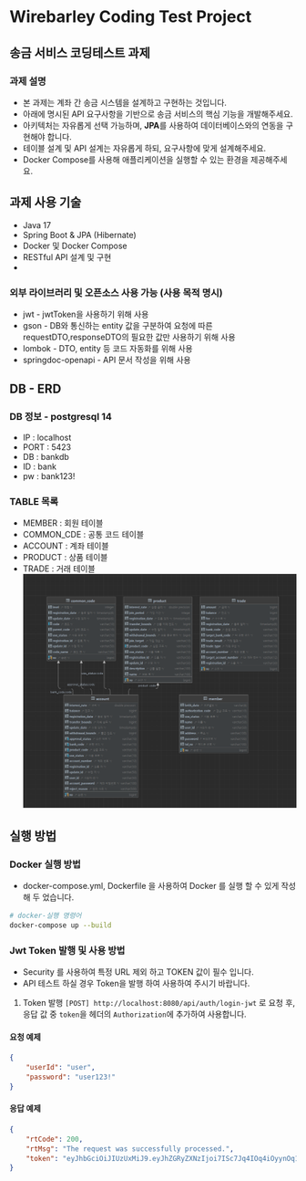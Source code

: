 # Wirebarley Coding Test Project

## 송금 서비스 코딩테스트 과제

### 과제 설명
- 본 과제는 계좌 간 송금 시스템을 설계하고 구현하는 것입니다.
- 아래에 명시된 API 요구사항을 기반으로 송금 서비스의 핵심 기능을 개발해주세요.
- 아키텍처는 자유롭게 선택 가능하며, **JPA**를 사용하여 데이터베이스와의 연동을 구현해야 합니다.
- 테이블 설계 및 API 설계는 자유롭게 하되, 요구사항에 맞게 설계해주세요.
- Docker Compose를 사용해 애플리케이션을 실행할 수 있는 환경을 제공해주세요.

## 과제 사용 기술
- Java 17
- Spring Boot & JPA (Hibernate)
- Docker 및 Docker Compose
- RESTful API 설계 및 구현
- 
### 외부 라이브러리 및 오픈소스 사용 가능 (사용 목적 명시)
- jwt - jwtToken을 사용하기 위해 사용
- gson - DB와 통신하는 entity 값을 구분하여 요청에 따른 requestDTO,responseDTO의 필요한 값만 사용하기 위해 사용
- lombok - DTO, entity 등 코드 자동화를 위해 사용
- springdoc-openapi - API 문서 작성을 위해 사용

## DB - ERD 
### DB 정보 - postgresql 14
- IP : localhost
- PORT : 5423
- DB : bankdb
- ID : bank
- pw : bank123!
### TABLE 목록
- MEMBER : 회원 테이블
- COMMON_CDE : 공통 코드 테이블
- ACCOUNT : 계좌 테이블
- PRODUCT : 상품 테이블
- TRADE : 거래 테이블
![Alt Text](/bank_erd.png)

## 실행 방법
### Docker 실행 방법
- docker-compose.yml, Dockerfile 을 사용하여 Docker 를 실행 할 수 있게 작성 해 두 었습니다.
```bash
# docker-실행 명령어 
docker-compose up --build
```
### Jwt Token 발행 및 사용 방법
- Security 를 사용하여 특정 URL 제외 하고 TOKEN 값이 필수 입니다.
- API 테스트 하실 경우 Token을 발행 하여 사용하여 주시기 바랍니다.
1. Token 발행
`[POST] http://localhost:8080/api/auth/login-jwt` 로 요청 후, <br>
응답 값 중 `token`을 헤더의 `Authorization`에 추가하여 사용합니다.

#### 요청 예제
```json
{
    "userId": "user",
    "password": "user123!"
}
```

#### 응답 예제
```json
{
    "rtCode": 200,
    "rtMsg": "The request was successfully processed.",
    "token": "eyJhbGciOiJIUzUxMiJ9.eyJhZGRyZXNzIjoi7ISc7Jq4IOq4iOyynOq1rCDrlJTsp4DthLjroZw56ri4IDY4IiwiYXV0aG9yaXphdGlvbkNvZGUiOiJVU0VSIiwibmFtZSI6IuyCrOyaqeyekCIsImJyaXRoRGF0ZSI6IjIwMjUwMTAxIiwidHlwZSI6IkF1dGhvcml6YXRpb24iLCJ1c2VySWQiOiJ1c2VyIiwidGVsTm8iOiIwMDAwMDAwMDAwMCIsInVzZVN0YXR1cyI6IkNNTVVTRTAwMSIsInN1YiI6IkF1dGhvcml6YXRpb24iLCJpYXQiOjE3MzY0ODg0ODksImV4cCI6MTczNzgwMjQ4OX0.4-o1z7qS5B-bQ7DRxEM6-dpe4qERMQhorfQ-1r24T5O_ghu2SmtS5YQFaU-hpbwA9nQn1AUuJycTzYuTwZU3dQ"
}
```